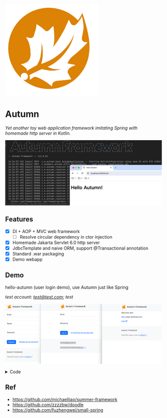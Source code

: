 <img src="https://raw.githubusercontent.com/NuclearMissile/Autumn/master/autumn.png" width="300"> 

# Autumn

_Yet another toy web application framework imitating Spring with homemade http server in Kotlin._

![](screenshot.png)

## Features

- [x] DI + AOP + MVC web framework
  - [ ] Resolve circular dependency in ctor injection 
- [x] Homemade Jakarta Servlet 6.0 http server
- [x] JdbcTemplate and naive ORM, support @Transactional annotation
- [x] Standard .war packaging
- [x] Demo webapp

## Demo

hello-autumn (user login demo), use Autumn just like Spring

_test account: test@test.com; test_

![](login-demo.png)

<details>

<summary>Code</summary>

```kotlin
// Main.kt
@Controller
class IndexController(@Autowired private val userService: UserService) {
  companion object {
    const val USER_SESSION_KEY = "USER_SESSION_KEY"
  }

  @PostConstruct
  fun init() {
    // @Transactional proxy of UserService injected
    assert(userService.javaClass != UserService::class.java)
  }

  @Get("/")
  fun index(session: HttpSession): ModelAndView {
    val user = session.getAttribute(USER_SESSION_KEY)
    return if (user == null)
      ModelAndView("redirect:/login") else ModelAndView("/index.ftl", mapOf("user" to user))
  }

  @Get("/register")
  fun register(session: HttpSession): ModelAndView {
    val user = session.getAttribute(USER_SESSION_KEY)
    return if (user == null)
      ModelAndView("/register.ftl") else ModelAndView("redirect:/")
  }

  @Post("/register")
  fun register(
    @RequestParam email: String, @RequestParam name: String, @RequestParam password: String
  ): ModelAndView {
    return if (userService.register(email, name, password) != null)
      ModelAndView("redirect:/login")
    else
      ModelAndView("/register.ftl", mapOf("error" to "$email already registered"))
  }

  @Get("/login")
  fun login(session: HttpSession): ModelAndView {
    val user = session.getAttribute(USER_SESSION_KEY)
    return if (user == null)
      ModelAndView("/login.ftl") else ModelAndView("redirect:/")
  }

  @Post("/login")
  fun login(@RequestParam email: String, @RequestParam password: String, session: HttpSession): ModelAndView {
    val user = userService.login(email, password)
      ?: return ModelAndView("/login.ftl", mapOf("error" to "email or password is incorrect"))
    session.setAttribute(USER_SESSION_KEY, user)
    return ModelAndView("redirect:/")
  }

  @Get("/logoff")
  fun logoff(session: HttpSession): String {
    session.removeAttribute(USER_SESSION_KEY)
    return "redirect:/login"
  }
}

// UserService.kt
@Entity
@Table(name = "users")
data class User(
  @Id
  @GeneratedValue(strategy = GenerationType.IDENTITY)
  @Column(nullable = false, updatable = false)
  var id: Long,
  @Column(nullable = false, unique = true)
  var email: String,
  @Column(nullable = false)
  var name: String,
  @Column(name = "pwd_salt", nullable = false)
  val pwdSalt: String,
  @Column(name = "pwd_hash", nullable = false)
  val pwdHash: String,
)

@Component
@Transactional
class UserService(@Autowired val naiveOrm: NaiveOrm) {
  companion object {
    const val CREATE_USERS = "CREATE TABLE IF NOT EXISTS users (id INTEGER PRIMARY KEY AUTOINCREMENT, " +
            "email TEXT NOT NULL UNIQUE, name TEXT NOT NULL, pwd_salt TEXT NOT NULL, pwd_hash TEXT NOT NULL);"
  }

  @PostConstruct
  fun init() {
    naiveOrm.jdbcTemplate.update(CREATE_USERS)
    register("test@test.com", "test", "test")
  }

  fun getUserByEmail(email: String): User? {
    return naiveOrm.selectFrom<User>().where("email = ?", email).first()
  }

  fun register(email: String, name: String, password: String): User? {
    val pwdSalt = SecureRandomUtil.genRandomString(32)
    val pwdHash = HashUtil.hmacSha256(password, pwdSalt)
    val user = User(-1, email, name, pwdSalt, pwdHash)
    return try {
      naiveOrm.insert(user)
      user
    } catch (e: Exception) {
      null
    }
  }

  fun login(email: String, password: String): User? {
    val user = getUserByEmail(email) ?: return null
    val pwdHash = HashUtil.hmacSha256(password, user.pwdSalt)
    return if (pwdHash == user.pwdHash) user else null
  }
}

```
</details>

## Ref

- https://github.com/michaelliao/summer-framework
- https://github.com/zzzzbw/doodle
- https://github.com/fuzhengwei/small-spring





